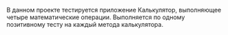 В данном проекте тестируется приложение Калькулятор, выполняющее четыре математические операции.
Выполняется по одному позитивному тесту на каждый метода калькулятора.
